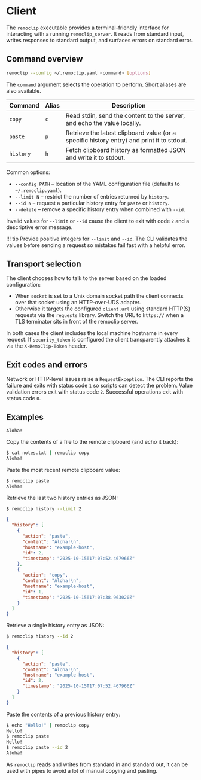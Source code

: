 # Client

The `remoclip` executable provides a terminal-friendly interface for interacting
with a running `remoclip_server`. It reads from standard input, writes responses to
standard output, and surfaces errors on standard error.

## Command overview

```bash
remoclip --config ~/.remoclip.yaml <command> [options]
```

The `command` argument selects the operation to perform. Short aliases are also
available.

| Command | Alias | Description |
| ------- | ----- | ----------- |
| `copy` | `c` | Read stdin, send the content to the server, and echo the value locally. |
| `paste` | `p` | Retrieve the latest clipboard value (or a specific history entry) and print it to stdout. |
| `history` | `h` | Fetch clipboard history as formatted JSON and write it to stdout. |

Common options:

- `--config PATH` – location of the YAML configuration file (defaults to
  `~/.remoclip.yaml`).
- `--limit N` – restrict the number of entries returned by `history`.
- `--id N` – request a particular history entry for `paste` or `history`.
- `--delete` – remove a specific history entry when combined with `--id`.

Invalid values for `--limit` or `--id` cause the client to exit with code `2`
and a descriptive error message.

!!! tip
    Provide positive integers for `--limit` and `--id`. The CLI validates the
    values before sending a request so mistakes fail fast with a helpful error.

## Transport selection

The client chooses how to talk to the server based on the loaded
configuration:

- When `socket` is set to a Unix domain socket path the client connects over that
  socket using an HTTP-over-UDS adapter.
- Otherwise it targets the configured `client.url` using standard HTTP(S)
  requests via the `requests` library. Switch the URL to `https://` when a TLS
  terminator sits in front of the remoclip server.

In both cases the client includes the local machine hostname in every request.
If `security_token` is configured the client transparently attaches it via the
`X-RemoClip-Token` header.

## Exit codes and errors

Network or HTTP-level issues raise a `RequestException`. The CLI reports the
failure and exits with status code `1` so scripts can detect the problem. Value
validation errors exit with status code `2`. Successful operations exit with
status code `0`.

## Examples

```text title="notes.txt"
Aloha!
```

Copy the contents of a file to the remote clipboard (and echo it back):

```bash
$ cat notes.txt | remoclip copy
Aloha!
```

Paste the most recent remote clipboard value:

```bash
$ remoclip paste
Aloha!
```

Retrieve the last two history entries as JSON:

```bash
$ remoclip history --limit 2
```

```json
{
  "history": [
    {
      "action": "paste",
      "content": "Aloha!\n",
      "hostname": "example-host",
      "id": 2,
      "timestamp": "2025-10-15T17:07:52.467966Z"
    },
    {
      "action": "copy",
      "content": "Aloha!\n",
      "hostname": "example-host",
      "id": 1,
      "timestamp": "2025-10-15T17:07:38.963020Z"
    }
  ]
}
```

Retrieve a single history entry as JSON:

```bash
$ remoclip history --id 2
```

```json
{
  "history": [
    {
      "action": "paste",
      "content": "Aloha!\n",
      "hostname": "example-host",
      "id": 2,
      "timestamp": "2025-10-15T17:07:52.467966Z"
    }
  ]
}
```

Paste the contents of a previous history entry:

```bash
$ echo "Hello!" | remoclip copy
Hello!
$ remoclip paste
Hello!
$ remoclip paste --id 2
Aloha!
```

As `remoclip` reads and writes from standard in and standard out, it can be used with pipes to avoid a lot of manual copying and pasting. 


